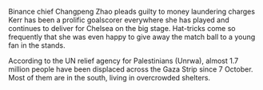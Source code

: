 
Binance chief Changpeng Zhao pleads guilty to money laundering charges
Kerr has been a prolific goalscorer everywhere she has played and continues to deliver for Chelsea on the big stage. Hat-tricks come so frequently that she was even happy to give away the match ball to a young fan in the stands.

According to the UN relief agency for Palestinians (Unrwa), almost 1.7 million people have been displaced across the Gaza Strip since 7 October. Most of them are in the south, living in overcrowded shelters.

